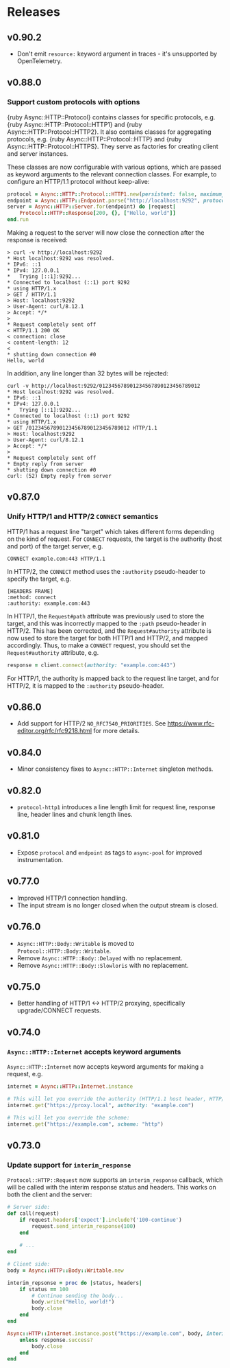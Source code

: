 # Releases

## v0.90.2

  - Don't emit `resource:` keyword argument in traces - it's unsupported by OpenTelemetry.

## v0.88.0

### Support custom protocols with options

{ruby Async::HTTP::Protocol} contains classes for specific protocols, e.g. {ruby Async::HTTP::Protocol::HTTP1} and {ruby Async::HTTP::Protocol::HTTP2}. It also contains classes for aggregating protocols, e.g. {ruby Async::HTTP::Protocol::HTTP} and {ruby Async::HTTP::Protocol::HTTPS}. They serve as factories for creating client and server instances.

These classes are now configurable with various options, which are passed as keyword arguments to the relevant connection classes. For example, to configure an HTTP/1.1 protocol without keep-alive:

``` ruby
protocol = Async::HTTP::Protocol::HTTP1.new(persistent: false, maximum_line_length: 32)
endpoint = Async::HTTP::Endpoint.parse("http://localhost:9292", protocol: protocol)
server = Async::HTTP::Server.for(endpoint) do |request|
	Protocol::HTTP::Response[200, {}, ["Hello, world"]]
end.run
```

Making a request to the server will now close the connection after the response is received:

    > curl -v http://localhost:9292
    * Host localhost:9292 was resolved.
    * IPv6: ::1
    * IPv4: 127.0.0.1
    *   Trying [::1]:9292...
    * Connected to localhost (::1) port 9292
    * using HTTP/1.x
    > GET / HTTP/1.1
    > Host: localhost:9292
    > User-Agent: curl/8.12.1
    > Accept: */*
    > 
    * Request completely sent off
    < HTTP/1.1 200 OK
    < connection: close
    < content-length: 12
    < 
    * shutting down connection #0
    Hello, world

In addition, any line longer than 32 bytes will be rejected:

    curl -v http://localhost:9292/012345678901234567890123456789012
    * Host localhost:9292 was resolved.
    * IPv6: ::1
    * IPv4: 127.0.0.1
    *   Trying [::1]:9292...
    * Connected to localhost (::1) port 9292
    * using HTTP/1.x
    > GET /012345678901234567890123456789012 HTTP/1.1
    > Host: localhost:9292
    > User-Agent: curl/8.12.1
    > Accept: */*
    > 
    * Request completely sent off
    * Empty reply from server
    * shutting down connection #0
    curl: (52) Empty reply from server

## v0.87.0

### Unify HTTP/1 and HTTP/2 `CONNECT` semantics

HTTP/1 has a request line "target" which takes different forms depending on the kind of request. For `CONNECT` requests, the target is the authority (host and port) of the target server, e.g.

    CONNECT example.com:443 HTTP/1.1

In HTTP/2, the `CONNECT` method uses the `:authority` pseudo-header to specify the target, e.g.

``` http
[HEADERS FRAME]
:method: connect
:authority: example.com:443
```

In HTTP/1, the `Request#path` attribute was previously used to store the target, and this was incorrectly mapped to the `:path` pseudo-header in HTTP/2. This has been corrected, and the `Request#authority` attribute is now used to store the target for both HTTP/1 and HTTP/2, and mapped accordingly. Thus, to make a `CONNECT` request, you should set the `Request#authority` attribute, e.g.

``` ruby
response = client.connect(authority: "example.com:443")
```

For HTTP/1, the authority is mapped back to the request line target, and for HTTP/2, it is mapped to the `:authority` pseudo-header.

## v0.86.0

  - Add support for HTTP/2 `NO_RFC7540_PRIORITIES`. See <https://www.rfc-editor.org/rfc/rfc9218.html> for more details.

## v0.84.0

  - Minor consistency fixes to `Async::HTTP::Internet` singleton methods.

## v0.82.0

  - `protocol-http1` introduces a line length limit for request line, response line, header lines and chunk length lines.

## v0.81.0

  - Expose `protocol` and `endpoint` as tags to `async-pool` for improved instrumentation.

## v0.77.0

  - Improved HTTP/1 connection handling.
  - The input stream is no longer closed when the output stream is closed.

## v0.76.0

  - `Async::HTTP::Body::Writable` is moved to `Protocol::HTTP::Body::Writable`.
  - Remove `Async::HTTP::Body::Delayed` with no replacement.
  - Remove `Async::HTTP::Body::Slowloris` with no replacement.

## v0.75.0

  - Better handling of HTTP/1 \<-\> HTTP/2 proxying, specifically upgrade/CONNECT requests.

## v0.74.0

### `Async::HTTP::Internet` accepts keyword arguments

`Async::HTTP::Internet` now accepts keyword arguments for making a request, e.g.

``` ruby
internet = Async::HTTP::Internet.instance

# This will let you override the authority (HTTP/1.1 host header, HTTP/2 :authority header):
internet.get("https://proxy.local", authority: "example.com")

# This will let you override the scheme:
internet.get("https://example.com", scheme: "http")
```

## v0.73.0

### Update support for `interim_response`

`Protocol::HTTP::Request` now supports an `interim_response` callback, which will be called with the interim response status and headers. This works on both the client and the server:

``` ruby
# Server side:
def call(request)
	if request.headers['expect'].include?('100-continue')
		request.send_interim_response(100)
	end
	
	# ...
end

# Client side:
body = Async::HTTP::Body::Writable.new

interim_repsonse = proc do |status, headers|
	if status == 100
		# Continue sending the body...
		body.write("Hello, world!")
		body.close
	end
end

Async::HTTP::Internet.instance.post("https://example.com", body, interim_response: interim_response) do |response|
	unless response.success?
		body.close
	end
end
```
